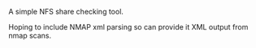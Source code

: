 A simple NFS share checking tool.


Hoping to include NMAP xml parsing so can provide it XML output from nmap scans.
